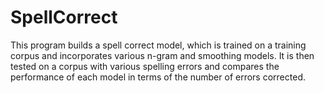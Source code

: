 # SpellCorrect
This program builds a spell correct model, which is trained on a training corpus and incorporates various n-gram and smoothing models. 
It is then tested on a corpus with various spelling errors and compares the performance of each model in terms of the number of errors 
corrected. 
